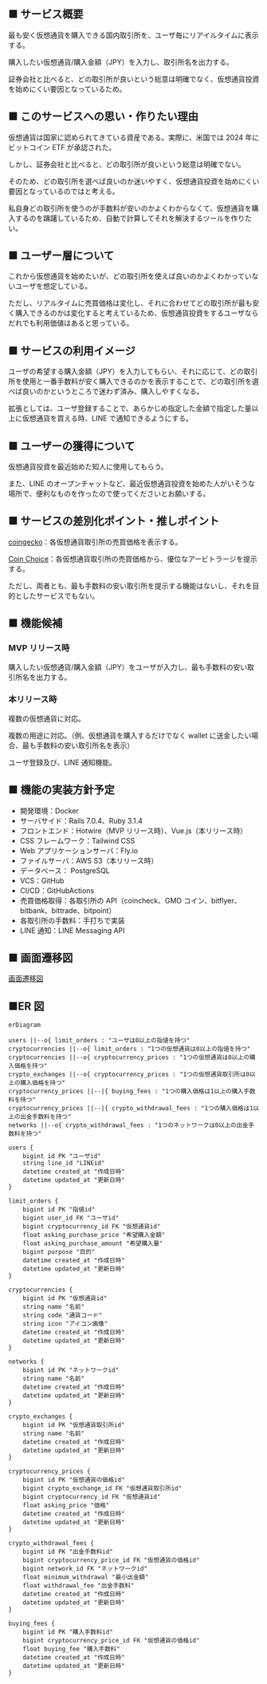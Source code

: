 ## ■ サービス概要

最も安く仮想通貨を購入できる国内取引所を、ユーザ毎にリアイルタイムに表示する。

購入したい仮想通貨/購入金額（JPY）を入力し、取引所名を出力する。

証券会社と比べると、どの取引所が良いという総意は明確でなく、仮想通貨投資を始めにくい要因となっているため。

## ■ このサービスへの思い・作りたい理由

仮想通貨は国家に認められてきている資産である。実際に、米国では 2024 年にビットコイン ETF が承認された。

しかし、証券会社と比べると、どの取引所が良いという総意は明確でない。

そのため、どの取引所を選べば良いのか迷いやすく、仮想通貨投資を始めにくい要因となっているのではと考える。

私自身どの取引所を使うのが手数料が安いのかよくわからなくて、仮想通貨を購入するのを躊躇しているため、自動で計算してそれを解決するツールを作りたい。

## ■ ユーザー層について

これから仮想通貨を始めたいが、どの取引所を使えば良いのかよくわかっていないユーザを想定している。

ただし、リアルタイムに売買価格は変化し、それに合わせてどの取引所が最も安く購入できるのかは変化すると考えているため、仮想通貨投資をするユーザならだれでも利用価値はあると思っている。

## ■ サービスの利用イメージ

ユーザの希望する購入金額（JPY）を入力してもらい、それに応じて、どの取引所を使用と一番手数料が安く購入できるのかを表示することで、どの取引所を選べば良いのかというところで迷わず済み、購入しやすくなる。

拡張としては、ユーザ登録することで、あらかじめ指定した金額で指定した量以上に仮想通貨を買える時、LINE で通知できるようにする。

## ■ ユーザーの獲得について

仮想通貨投資を最近始めた知人に使用してもらう。

また、LINE のオープンチャットなど、最近仮想通貨投資を始めた人がいそうな場所で、便利なものを作ったので使ってくださいとお願いする。

## ■ サービスの差別化ポイント・推しポイント

[coingecko](https://www.coingecko.com/ja/%E3%82%B3%E3%82%A4%E3%83%B3/%E3%83%93%E3%83%83%E3%83%88%E3%82%B3%E3%82%A4%E3%83%B3)：各仮想通貨取引所の売買価格を表示する。

[Coin Choice](https://coinchoice.net/btc_rate/)：各仮想通貨取引所の売買価格から、優位なアービトラージを提示する。

ただし、両者とも、最も手数料の安い取引所を提示する機能はないし、それを目的としたサービスでもない。

## ■ 機能候補

### MVP リリース時

購入したい仮想通貨/購入金額（JPY）をユーザが入力し、最も手数料の安い取引所名を出力する。

### 本リリース時

複数の仮想通貨に対応。

複数の用途に対応。（例、仮想通貨を購入するだけでなく wallet に送金したい場合、最も手数料の安い取引所名を表示）

ユーザ登録及び、LINE 通知機能。

## ■ 機能の実装方針予定

- 開発環境：Docker
- サーバサイド：Rails 7.0.4、Ruby 3.1.4
- フロントエンド：Hotwire（MVP リリース時）、Vue.js（本リリース時）
- CSS フレームワーク：Tailwind CSS
- Web アプリケーションサーバ：Fly.io
- ファイルサーバ：AWS S3（本リリース時）
- データベース： PostgreSQL
- VCS：GitHub
- CI/CD：GitHubActions
- 売買価格取得：各取引所の API（coincheck、GMO コイン、bitflyer、bitbank、bittrade、bitpoint）
- 各取引所の手数料：手打ちで実装
- LINE 通知：LINE Messaging API

## ■ 画面遷移図

[画面遷移図](https://www.figma.com/design/yuvu9yFSfaiGoYHuGt70Y9/crypto-exchange?t=v3tWbidK2LiGjN67-1)

## ■ER 図

```mermaid
erDiagram

users ||--o{ limit_orders : "ユーザは0以上の指値を持つ"
cryptocurrencies ||--o{ limit_orders : "1つの仮想通貨は0以上の指値を持つ"
cryptocurrencies ||--o{ cryptocurrency_prices : "1つの仮想通貨は0以上の購入価格を持つ"
crypto_exchanges ||--o{ cryptocurrency_prices : "1つの仮想通貨取引所は0以上の購入価格を持つ"
cryptocurrency_prices ||--|{ buying_fees : "1つの購入価格は1以上の購入手数料を持つ"
cryptocurrency_prices ||--|{ crypto_withdrawal_fees : "1つの購入価格は1以上の出金手数料を持つ"
networks ||--o{ crypto_withdrawal_fees : "1つのネットワークは0以上の出金手数料を持つ"

users {
    bigint id PK "ユーザid"
    string line_id "LINEid"
    datetime created_at "作成日時"
    datetime updated_at "更新日時"
}

limit_orders {
    bigint id PK "指値id"
    bigint user_id FK "ユーザid"
    bigint cryptocurrency_id FK "仮想通貨id"
    float asking_purchase_price "希望購入金額"
    float asking_purchase_amount "希望購入量"
    bigint purpose "目的"
    datetime created_at "作成日時"
    datetime updated_at "更新日時"
}

cryptocurrencies {
    bigint id PK "仮想通貨id"
    string name "名前"
    string code "通貨コード"
    string icon "アイコン画像"
    datetime created_at "作成日時"
    datetime updated_at "更新日時"
}

networks {
    bigint id PK "ネットワークid"
    string name "名前"
    datetime created_at "作成日時"
    datetime updated_at "更新日時"
}

crypto_exchanges {
    bigint id PK "仮想通貨取引所id"
    string name "名前"
    datetime created_at "作成日時"
    datetime updated_at "更新日時"
}

cryptocurrency_prices {
    bigint id PK "仮想通貨の価格id"
    bigint crypto_exchange_id FK "仮想通貨取引所id"
    bigint cryptocurrency_id FK "仮想通貨id"
    float asking_price "価格"
    datetime created_at "作成日時"
    datetime updated_at "更新日時"
}

crypto_withdrawal_fees {
    bigint id PK "出金手数料id"
    bigint cryptocurrency_price_id FK "仮想通貨の価格id"
    bigint network_id FK "ネットワークid"
    float minimum_withdrawal "最小出金額"
    float withdrawal_fee "出金手数料"
    datetime created_at "作成日時"
    datetime updated_at "更新日時"
}

buying_fees {
    bigint id PK "購入手数料id"
    bigint cryptocurrency_price_id FK "仮想通貨の価格id"
    float buying_fee "購入手数料"
    datetime created_at "作成日時"
    datetime updated_at "更新日時"
}

```
